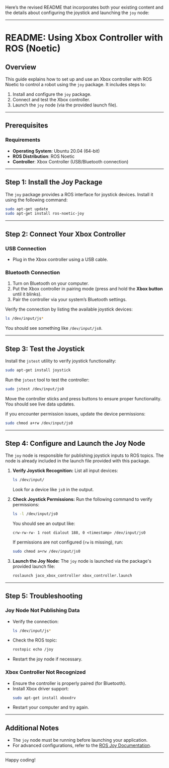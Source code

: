 Here’s the revised README that incorporates both your existing content and the details about configuring the joystick and launching the `joy` node:

---

# README: Using Xbox Controller with ROS (Noetic)

## Overview
This guide explains how to set up and use an Xbox controller with ROS Noetic to control a robot using the `joy` package. It includes steps to:

1. Install and configure the `joy` package.
2. Connect and test the Xbox controller.
3. Launch the `joy` node (via the provided launch file).

---

## Prerequisites

### Requirements
- **Operating System**: Ubuntu 20.04 (64-bit)
- **ROS Distribution**: ROS Noetic
- **Controller**: Xbox Controller (USB/Bluetooth connection)

---

## Step 1: Install the Joy Package

The `joy` package provides a ROS interface for joystick devices. Install it using the following command:

```bash
sudo apt-get update
sudo apt-get install ros-noetic-joy
```

---

## Step 2: Connect Your Xbox Controller

### USB Connection
- Plug in the Xbox controller using a USB cable.

### Bluetooth Connection
1. Turn on Bluetooth on your computer.
2. Put the Xbox controller in pairing mode (press and hold the **Xbox button** until it blinks).
3. Pair the controller via your system’s Bluetooth settings.

Verify the connection by listing the available joystick devices:

```bash
ls /dev/input/js*
```

You should see something like `/dev/input/js0`.

---

## Step 3: Test the Joystick

Install the `jstest` utility to verify joystick functionality:

```bash
sudo apt-get install joystick
```

Run the `jstest` tool to test the controller:

```bash
sudo jstest /dev/input/js0
```

Move the controller sticks and press buttons to ensure proper functionality. You should see live data updates.

If you encounter permission issues, update the device permissions:

```bash
sudo chmod a+rw /dev/input/js0
```

---

## Step 4: Configure and Launch the Joy Node

The `joy` node is responsible for publishing joystick inputs to ROS topics. The node is already included in the launch file provided with this package.

1. **Verify Joystick Recognition:**
   List all input devices:
   ```bash
   ls /dev/input/
   ```
   Look for a device like `js0` in the output.

2. **Check Joystick Permissions:**
   Run the following command to verify permissions:
   ```bash
   ls -l /dev/input/js0
   ```
   You should see an output like:
   ```
   crw-rw-rw- 1 root dialout 188, 0 <timestamp> /dev/input/js0
   ```
   If permissions are not configured (`rw` is missing), run:
   ```bash
   sudo chmod a+rw /dev/input/js0
   ```

3. **Launch the Joy Node:**
   The `joy` node is launched via the package's provided launch file:
   ```bash
   roslaunch jaco_xbox_controller xbox_controller.launch
   ```

---

## Step 5: Troubleshooting

### Joy Node Not Publishing Data
- Verify the connection:
  ```bash
  ls /dev/input/js*
  ```
- Check the ROS topic:
  ```bash
  rostopic echo /joy
  ```
- Restart the joy node if necessary.

### Xbox Controller Not Recognized
- Ensure the controller is properly paired (for Bluetooth).
- Install Xbox driver support:
  ```bash
  sudo apt-get install xboxdrv
  ```
- Restart your computer and try again.

---

## Additional Notes
- The `joy` node must be running before launching your application.
- For advanced configurations, refer to the [ROS Joy Documentation](http://wiki.ros.org/joy).

---

Happy coding!
